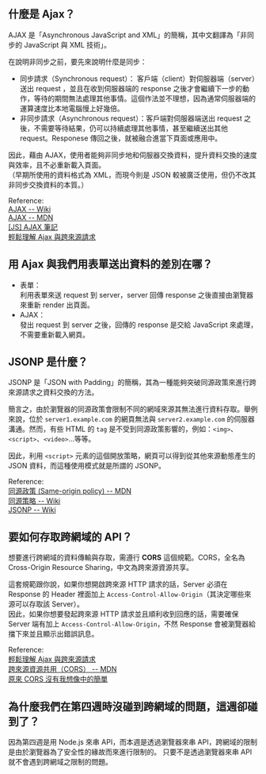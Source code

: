 ## 什麼是 Ajax？

AJAX 是「Asynchronous JavaScript and XML」的簡稱，其中文翻譯為「非同步的 JavaScript 與 XML 技術」。

在說明非同步之前，要先來說明什麼是同步：

- 同步請求（Synchronous request）： 客戶端（client）對伺服器端（server）送出 request ，並且在收到伺服器端的 response 之後才會繼續下一步的動作，等待的期間無法處理其他事情。這個作法並不理想，因為通常伺服器端的運算速度比本地電腦慢上好幾倍。
- 非同步請求（Asynchronous request）：客戶端對伺服器端送出 request 之後，不需要等待結果，仍可以持續處理其他事情，甚至繼續送出其他 request。Responese 傳回之後，就被融合進當下頁面或應用中。

因此，藉由 AJAX，使用者能夠非同步地和伺服器交換資料，提升資料交換的速度與效率，且不必重新載入頁面。  
（早期所使用的資料格式為 XML，而現今則是 JSON 較被廣泛使用，但仍不改其非同步交換資料的本質。）

Reference:  
[AJAX -- Wiki](https://zh.wikipedia.org/wiki/AJAX)  
[AJAX -- MDN](https://developer.mozilla.org/zh-TW/docs/Web/Guide/AJAX)  
[[JS] AJAX 筆記](https://medium.com/%E9%A6%AC%E6%A0%BC%E8%95%BE%E7%89%B9%E7%9A%84%E5%86%92%E9%9A%AA%E8%80%85%E6%97%A5%E8%AA%8C/js-ajax-%E7%AD%86%E8%A8%98-b9a57976fa60)  
[輕鬆理解 Ajax 與跨來源請求](https://blog.techbridge.cc/2017/05/20/api-ajax-cors-and-jsonp/)

## 用 Ajax 與我們用表單送出資料的差別在哪？

- 表單：  
  利用表單來送 request 到 server，server 回傳 response 之後直接由瀏覽器來重新 render 出頁面。
- AJAX：  
  發出 request 到 server 之後，回傳的 response 是交給 JavaScript 來處理，不需要重新載入網頁。

## JSONP 是什麼？

JSONP 是「JSON with Padding」的簡稱，其為一種能夠突破同源政策來進行跨來源請求之資料交換的方法。

簡言之，由於瀏覽器的同源政策會限制不同的網域來源其無法進行資料存取。舉例來說，位於 `server1.example.com` 的網頁無法與 `server2.example.com` 的伺服器溝通。然而，有些 HTML 的 `tag` 是不受到同源政策影響的，例如：`<img>`、`<script>`、`<video>`…等等。

因此，利用 `<script>` 元素的這個開放策略，網頁可以得到從其他來源動態產生的 JSON 資料，而這種使用模式就是所謂的 JSONP。

Reference:  
[同源政策 (Same-origin policy) -- MDN](https://developer.mozilla.org/zh-TW/docs/Web/Security/Same-origin_policy)  
[同源策略 -- Wiki](https://zh.wikipedia.org/wiki/%E5%90%8C%E6%BA%90%E7%AD%96%E7%95%A5)  
[JSONP -- Wiki](https://zh.wikipedia.org/wiki/JSONP)

## 要如何存取跨網域的 API？

想要進行跨網域的資料傳輸與存取，需遵行 **CORS** 這個規範。CORS，全名為 Cross-Origin Resource Sharing，中文為跨來源資源共享。

這套規範跟你說，如果你想開啟跨來源 HTTP 請求的話，Server 必須在 Response 的 Header 裡面加上 `Access-Control-Allow-Origin`（其決定哪些來源可以存取該 Server）。  
因此，如果你想要發起跨來源 HTTP 請求並且順利收到回應的話，需要確保 Server 端有加上 `Access-Control-Allow-Origin`，不然 Response 會被瀏覽器給擋下來並且顯示出錯誤訊息。

Reference:  
[輕鬆理解 Ajax 與跨來源請求](https://blog.techbridge.cc/2017/05/20/api-ajax-cors-and-jsonp/)  
[跨來源資源共用（CORS） -- MDN](https://developer.mozilla.org/zh-TW/docs/Web/HTTP/CORS)  
[原來 CORS 沒有我想像中的簡單](https://blog.techbridge.cc/2018/08/18/cors-issue/)

## 為什麼我們在第四週時沒碰到跨網域的問題，這週卻碰到了？

因為第四週是用 Node.js 來串 API，而本週是透過瀏覽器來串 API，跨網域的限制是由於瀏覽器為了安全性的緣故而來進行限制的。
只要不是透過瀏覽器來串 API 就不會遇到跨網域之限制的問題。
